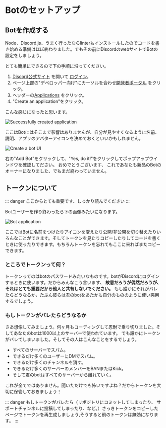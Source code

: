 <!--
# Setting up a bot application
-->

# Botのセットアップ



<!--
## Creating your bot
-->

## Botを作成する


<!--
Now that you've installed Node, discord.js, and hopefully a linter, you're almost ready to start coding! The next step you need to take is setting up an actual Discord bot application via Discord's website.
-->

Node、Discord.js、うまく行ったならlinterもインストールしたのでコードを書き始める準備はほぼ終わりました。でもその前にDiscordのwebサイトでBotの設定をしましょう。

<!--
It's incredibly easy to create one. The steps you need to take are as follows:
-->

とても簡単にできるので下の手順に沿ってください。

<!--
1. Open up [the Discord website](https://discordapp.com/) and [login](https://discordapp.com/login).
2. Hover over the "Developers" drop-down menu and click on the [Developer Portal](https://discordapp.com/developers/docs/intro) link.
3. On the header click on the [Applications](https://discordapp.com/developers/applications) link.
4. Click on the "Create an application" button.
-->

1. [Discord公式サイト](https://discordapp.com/) を開いて [ログイン](https://discordapp.com/login)。
2. ページ上部の"デベロッパー向け"にカーソルを合わせ[開発者ポータル](https://discordapp.com/developers/docs/intro) をクリック。
3. ヘッダーの[Applications](https://discordapp.com/developers/applications) をクリック。
4. "Create an application"をクリック。


<!--
You should see a page like this:
-->

こんな感じになったと思います。

![Successfully created application](~@/images/create-app.png)


<!--
You can optionally enter a name, description, and avatar for your application here. Once you've saved your changes, you can move on by selecting the "Bot" tab in the left pane.
-->

ここはBotにはそこまで影響はありませんが、自分が見やすくなるように名前、説明、アプリのアバターアイコンを決めておくといいかもしれません。

![Create a bot UI](~@/images/create-bot.png)

<!--
Click the "Add Bot" button on the right and confirm the pop-up window by clicking "Yes, do it!". Congratulations, you're now the proud owner of a shiny new Discord bot! You're not quite done, though.
-->

右の"Add Bot"をクリックして、"Yes, do it!"をクリックしてポップアップウインドウを確認してださい。 おめでとうございます、 これであなたも新品のBotのオーナーになりました、でもまだ終わっていません。

<!--
## Your token
-->

## トークンについて

<!--
::: danger
This section is very important, so pay close attention. It explains what your bot token is, as well as the security aspects of it.
:::
-->

::: danger
ここからとても重要です、しっかり読んでください
:::

<!--
After creating a bot user, you'll see a section like this:
-->

Botユーザーを作り終わったら下の画像みたいになります。

![Bot application](~@/images/created-bot.png)

<!--
In this panel, you can give your bot a snazzy avatar, set its username, and make it public or private. You can access your token in this panel as well, either by revealing it or simply pressing the "Copy" button. When we ask you to paste your token somewhere, this is the value that you need to put in. Don't worry if you do happen to lose it at some point; you can always come back to this page and copy it again.
-->

ここではBotに名前をつけたりアイコンを変えたり公開/非公開を切り替えたりいろんなことができます。そしてトークンを見たりコピーしたりしてコードを書くときに使ったりできます。もちろんトークンを忘れてもここに来ればまたコピーできます。

<!--
### What is a token, anyway?

-->

### ところでトークンって何？

<!--
A token is essentially your bot's password; it's what your bot uses to login to Discord. With that being said, **it is vital that you do not ever share this token with anybody, purposely or accidentally**. If someone does manage to get a hold of your token, they can use your bot as if it were theirs—this means they can perform malicious acts with it.
-->

トークンってのはbotのパスワードみたいなものです。botがDiscordにログインするときに使います。だからみんなこう言います、 **故意だろうが偶然だろうが、それはとても重要だから他人と共有しないでください。** もし誰かにそれがバレたらどうなるか，たぶん彼らは君のbotをあたかも自分のもののように使い悪用するでしょう。

<!--
### Token leak scenario
-->

### もしトークンがバレたらどうなるか

<!--
Let's imagine that you have a bot on over 1,000 servers, and it took you many, many months of coding and patience to get it on that amount. Your token gets leaked somewhere, and now someone else has it. That person can:

* Spam every server your bot is on;
* Attempt to DM spam as many users as they can;
* Attempt to delete as many channels as they can;
* Attempt to kick or ban as many server members as they possibly can;
* Make your bot leave all of the servers it has joined.
-->

さあ想像してみましょう。何ヶ月もコーディングして忍耐で乗り切りました。そしてあなたのbotは1000以上のサーバーで使われています。
でも誰かにトークンがバレてしまいました。そしてその人はこんなことをするでしょう。

* すべてのサーバーでスパム。
* できるだけ多くのユーザーにDMでスパム。
* できるだけ多くのチャンネルを消す。
* できるだけ多くのサーバーのメンバーをBANまたはKick。
* そして君のbotはすべてのサーバーから離れていく。

<!--
All that and much, much more. Sounds pretty terrible, right? So make sure to keep your token as safe as possible!
-->

これが全てではありません。聞いただけでも怖いですよね？だからトークンを大切に保管しておきましょう！

<!--
::: danger
If you ever somehow leak your token (commit it to a repository, post it in a support channel, etc.) or otherwise see your bot in danger, return to this page and regenerate a new one. Your old token will become invalid and you'll need to update it with the new one in all the places you've used it.
:::
-->

::: danger
もしトークンがバレたら（リポジトリにコミットしてしまったり、 サポートチャンネルに投稿してしまったり、など。）さっきトークンをコピーしたページでトークンを再生成しましょう,そうすると前のトークンは無効になります。
:::
